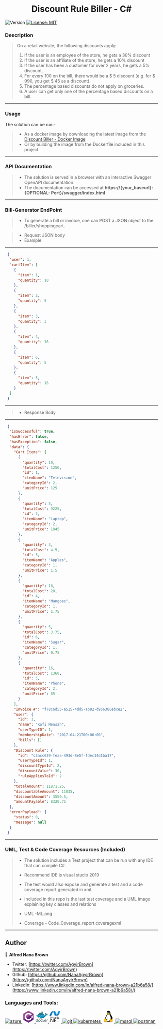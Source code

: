 <h1 align="center">Discount Rule Biller - C#</h1>
<p>
  <img alt="Version" src="https://img.shields.io/badge/version-1.0.0-blue.svg?cacheSeconds=2592000" />
  <a href="#" target="_blank">
    <img alt="License: MIT" src="https://img.shields.io/badge/License-MIT-yellow.svg" />
  </a>
</p>

 ### Description

 >  On a retail website, the following discounts apply:
 >  1. If the user is an employee of the store, he gets a 30% discount
 >  2. If the user is an affiliate of the store, he gets a 10% discount
 >  3. If the user has been a customer for over 2 years, he gets a 5% discount.
 >  4. For every 100 on the bill, there would be a $ 5 discount (e.g. for $ 990, you get $ 45
 >     as a discount).
 >  5. The percentage based discounts do not apply on groceries.
 >  6. A user can get only one of the percentage based discounts on a bill.

***

 ### Usage
 The solution can be run:-
 > * As a docker image by downloading the latest image from the [Discount Biller - Docker Image](https://hub.docker.com/r/thinkai/billercalculator)
 > * Or by building the image from the Dockerfile included in this project

***

 ### API Documentation
 > * The solution is served in a browser with an Interactive Swagger OpenAPI documentation.
 > * The documentation can be accessed at **https://{your_baseurl}:{OPTIONAL- Port}/swagger/index.html**

***
 
 ### Bill-Generator EndPoint
 > * To generate a bill or invoice, one can POST a JSON object to the /biller/shoppingcart.

 >  * Request JSON body 
 >  * Example
 
***
```json
 {
  "user": 1,
  "cartItem": [
    {
      "item": 1,
      "quantity": 10
    },
    {
      "item": 2,
      "quantity": 5
    },
    {
      "item": 3,
      "quantity": 3
    },
    {
      "item": 4,
      "quantity": 16
    },
    {
      "item": 6,
      "quantity": 5
    },
    {
      "item": 5,
      "quantity": 16
    }
  ]
 }
 ```
***
 > * Response Body

***
```json
 {
  "isSuccessful": true,
  "hasError": false,
  "hasException": false,
  "data": {
    "Cart Items": [
      {
        "quantity": 10,
        "totalCost": 1250,
        "id": 1,
        "itemName": "Television",
        "categoryId": 2,
        "unitPrice": 125
      },
      {
        "quantity": 5,
        "totalCost": 9225,
        "id": 2,
        "itemName": "Laptop",
        "categoryId": 2,
        "unitPrice": 1845
      },
      {
        "quantity": 3,
        "totalCost": 4.5,
        "id": 3,
        "itemName": "Apples",
        "categoryId": 1,
        "unitPrice": 1.5
      },
      {
        "quantity": 16,
        "totalCost": 28,
        "id": 4,
        "itemName": "Mangoes",
        "categoryId": 1,
        "unitPrice": 1.75
      },
      {
        "quantity": 5,
        "totalCost": 3.75,
        "id": 6,
        "itemName": "Sugar",
        "categoryId": 1,
        "unitPrice": 0.75
      },
      {
        "quantity": 16,
        "totalCost": 1360,
        "id": 5,
        "itemName": "Phone",
        "categoryId": 2,
        "unitPrice": 85
      }
    ],
    "Invoice #": "f78c6d53-a515-4dd5-ab82-d966386ebce2",
    "user": {
      "id": 1,
      "name": "Kofi Mensah",
      "userTypeID": 1,
      "membershipDate": "2017-04-21T00:00:00",
      "bills": []
    },
    "Discount Rule": {
      "id": "c3acc639-feaa-493d-8e5f-fdec14d1ba17",
      "userTypeId": 1,
      "discountTypeId": 2,
      "discountValue": 30,
      "ruleAppliesToId": 2
    },
    "totalAmount": 11871.25,
    "discountableAmount": 11835,
    "discountAmount": 3550.5,
    "amountPayable": 8320.75
  },
  "errorPayload": {
    "status": 0,
    "message": null
  }
 }
```
***

 ### UML, Test & Code Coverage Resources (Included)
 > * The solution includes a Test project that can be run with any IDE that can compile C#.
 > * Recommend IDE is visual studio 2019
 > * The test would also expose and generate a test and a code coverage report generated in xml.
 > 
 > * Included in this repo is the last test coverage and a UML image explaining key classes and relations
 > 
 > * UML -ML.png
 > * Coverage - Code_Coverage_report.coveragexml

***

## Author

👤 **Alfred Nana Brown**

* Twitter: [https://twitter.com/AgyirBrown](https://twitter.com/AgyirBrown)
* Github: [https://github.com/NanaAgyirBrown](https://github.com/NanaAgyirBrown)
* LinkedIn: [https://www.linkedin.com/in/alfred-nana-brown-a21b6a58/](https://www.linkedin.com/in/alfred-nana-brown-a21b6a58\/)

<h3 align="left">Languages and Tools:</h3>
<p align="left"> <a href="https://azure.microsoft.com/en-in/" target="_blank" rel="noreferrer"> <img src="https://www.vectorlogo.zone/logos/microsoft_azure/microsoft_azure-icon.svg" alt="azure" width="40" height="40"/> </a> <a href="https://www.w3schools.com/cs/" target="_blank" rel="noreferrer"> <img src="https://raw.githubusercontent.com/devicons/devicon/master/icons/csharp/csharp-original.svg" alt="csharp" width="40" height="40"/> </a> <a href="https://www.docker.com/" target="_blank" rel="noreferrer"> <img src="https://raw.githubusercontent.com/devicons/devicon/master/icons/docker/docker-original-wordmark.svg" alt="docker" width="40" height="40"/> </a> <a href="https://dotnet.microsoft.com/" target="_blank" rel="noreferrer"> <img src="https://raw.githubusercontent.com/devicons/devicon/master/icons/dot-net/dot-net-original-wordmark.svg" alt="dotnet" width="40" height="40"/> </a> <a href="https://git-scm.com/" target="_blank" rel="noreferrer"> <img src="https://www.vectorlogo.zone/logos/git-scm/git-scm-icon.svg" alt="git" width="40" height="40"/> </a> <a href="https://kubernetes.io" target="_blank" rel="noreferrer"> <img src="https://www.vectorlogo.zone/logos/kubernetes/kubernetes-icon.svg" alt="kubernetes" width="40" height="40"/> </a> <a href="https://www.linux.org/" target="_blank" rel="noreferrer"> <img src="https://raw.githubusercontent.com/devicons/devicon/master/icons/linux/linux-original.svg" alt="linux" width="40" height="40"/> </a> <a href="https://www.microsoft.com/en-us/sql-server" target="_blank" rel="noreferrer"> <img src="https://www.svgrepo.com/show/303229/microsoft-sql-server-logo.svg" alt="mssql" width="40" height="40"/> </a> <a href="https://postman.com" target="_blank" rel="noreferrer"> <img src="https://www.vectorlogo.zone/logos/getpostman/getpostman-icon.svg" alt="postman" width="40" height="40"/> </a> </p>
